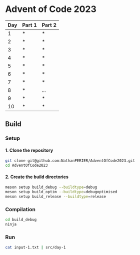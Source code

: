 
# Advent of Code 2023

| Day | Part 1 | Part 2 |
|-----|--------|--------|
| 1   | \*     | \*     | 
| 2   | \*     | \*     | 
| 3   | \*     | \*     | 
| 4   | \*     | \*     | 
| 5   | \*     | \*     | 
| 6   | \*     | \*     | 
| 7   | \*     | \*     | 
| 8   | \*     | ...    | 
| 9   | \*     | \*     | 
| 10  | \*     | \*     | 

## Build

### Setup

#### 1. Clone the repository

```bash
git clone git@github.com:NathanPERIER/AdventOfCode2023.git
cd AdventOfCode2023
```

#### 2. Create the build directories

```bash
meson setup build_debug --buildtype=debug
meson setup build_optim --buildtype=debugoptimised
meson setup build_release --buildtype=release
```

### Compilation

```bash
cd build_debug
ninja
```

### Run

```bash
cat input-1.txt | src/day-1
```


